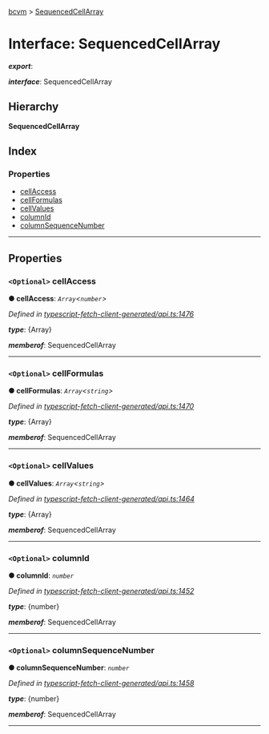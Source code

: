 [bcvm](../README.md) > [SequencedCellArray](../interfaces/sequencedcellarray.md)

# Interface: SequencedCellArray

*__export__*: 

*__interface__*: SequencedCellArray

## Hierarchy

**SequencedCellArray**

## Index

### Properties

* [cellAccess](sequencedcellarray.md#cellaccess)
* [cellFormulas](sequencedcellarray.md#cellformulas)
* [cellValues](sequencedcellarray.md#cellvalues)
* [columnId](sequencedcellarray.md#columnid)
* [columnSequenceNumber](sequencedcellarray.md#columnsequencenumber)

---

## Properties

<a id="cellaccess"></a>

### `<Optional>` cellAccess

**● cellAccess**: *`Array`<`number`>*

*Defined in [typescript-fetch-client-generated/api.ts:1476](https://github.com/boardwalktech/Boardwalk-Client-Virtual-Machine-JS/blob/bd51c2e/typescript/src/typescript-fetch-client-generated/api.ts#L1476)*

*__type__*: {Array<number>}

*__memberof__*: SequencedCellArray

___
<a id="cellformulas"></a>

### `<Optional>` cellFormulas

**● cellFormulas**: *`Array`<`string`>*

*Defined in [typescript-fetch-client-generated/api.ts:1470](https://github.com/boardwalktech/Boardwalk-Client-Virtual-Machine-JS/blob/bd51c2e/typescript/src/typescript-fetch-client-generated/api.ts#L1470)*

*__type__*: {Array<string>}

*__memberof__*: SequencedCellArray

___
<a id="cellvalues"></a>

### `<Optional>` cellValues

**● cellValues**: *`Array`<`string`>*

*Defined in [typescript-fetch-client-generated/api.ts:1464](https://github.com/boardwalktech/Boardwalk-Client-Virtual-Machine-JS/blob/bd51c2e/typescript/src/typescript-fetch-client-generated/api.ts#L1464)*

*__type__*: {Array<string>}

*__memberof__*: SequencedCellArray

___
<a id="columnid"></a>

### `<Optional>` columnId

**● columnId**: *`number`*

*Defined in [typescript-fetch-client-generated/api.ts:1452](https://github.com/boardwalktech/Boardwalk-Client-Virtual-Machine-JS/blob/bd51c2e/typescript/src/typescript-fetch-client-generated/api.ts#L1452)*

*__type__*: {number}

*__memberof__*: SequencedCellArray

___
<a id="columnsequencenumber"></a>

### `<Optional>` columnSequenceNumber

**● columnSequenceNumber**: *`number`*

*Defined in [typescript-fetch-client-generated/api.ts:1458](https://github.com/boardwalktech/Boardwalk-Client-Virtual-Machine-JS/blob/bd51c2e/typescript/src/typescript-fetch-client-generated/api.ts#L1458)*

*__type__*: {number}

*__memberof__*: SequencedCellArray

___

